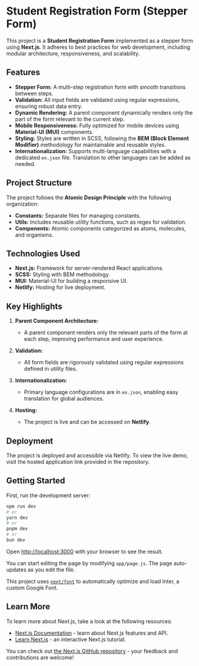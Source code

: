 # Student Registration Form (Stepper Form)

This project is a **Student Registration Form** implemented as a stepper form using **Next.js**. It adheres to best practices for web development, including modular architecture, responsiveness, and scalability.

## Features

- **Stepper Form:** A multi-step registration form with smooth transitions between steps.
- **Validation:** All input fields are validated using regular expressions, ensuring robust data entry.
- **Dynamic Rendering:** A parent component dynamically renders only the part of the form relevant to the current step.
- **Mobile Responsiveness:** Fully optimized for mobile devices using **Material-UI (MUI)** components.
- **Styling:** Styles are written in SCSS, following the **BEM (Block Element Modifier)** methodology for maintainable and reusable styles.
- **Internationalization:** Supports multi-language capabilities with a dedicated `en.json` file. Translation to other languages can be added as needed.

## Project Structure

The project follows the **Atomic Design Principle** with the following organization:
- **Constants:** Separate files for managing constants.
- **Utils:** Includes reusable utility functions, such as regex for validation.
- **Components:** Atomic components categorized as atoms, molecules, and organisms.

## Technologies Used

- **Next.js:** Framework for server-rendered React applications.
- **SCSS:** Styling with BEM methodology.
- **MUI:** Material-UI for building a responsive UI.
- **Netlify:** Hosting for live deployment.

## Key Highlights

1. **Parent Component Architecture:** 
   - A parent component renders only the relevant parts of the form at each step, improving performance and user experience.

2. **Validation:** 
   - All form fields are rigorously validated using regular expressions defined in utility files.

3. **Internationalization:**
   - Primary language configurations are in `en.json`, enabling easy translation for global audiences.

4. **Hosting:** 
   - The project is live and can be accessed on **Netlify**.

## Deployment

The project is deployed and accessible via Netlify. To view the live demo, visit the hosted application link provided in the repository.

## Getting Started

First, run the development server:

```bash
npm run dev
# or
yarn dev
# or
pnpm dev
# or
bun dev
```

Open [http://localhost:3000](http://localhost:3000) with your browser to see the result.

You can start editing the page by modifying `app/page.js`. The page auto-updates as you edit the file.

This project uses [`next/font`](https://nextjs.org/docs/basic-features/font-optimization) to automatically optimize and load Inter, a custom Google Font.

## Learn More

To learn more about Next.js, take a look at the following resources:

- [Next.js Documentation](https://nextjs.org/docs) - learn about Next.js features and API.
- [Learn Next.js](https://nextjs.org/learn) - an interactive Next.js tutorial.

You can check out [the Next.js GitHub repository](https://github.com/vercel/next.js/) - your feedback and contributions are welcome!

